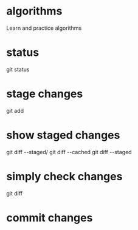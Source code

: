 # algorithms
Learn and practice algorithms
# status
git status

# stage changes
git add <filename>

# show staged changes
git diff --staged/ git diff --cached
git diff --staged <filename>
# simply check changes
git diff <filename>

# commit changes


